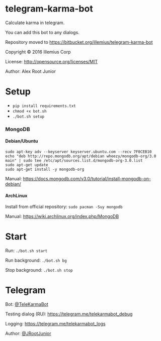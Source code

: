 # telegram-karma-bot
Calculate karma in telegram.

You can add this bot to any dialogs.

Repository moved to https://bitbucket.org/illemius/telegram-karma-bot

Copyright © 2016 Illemius Corp

License: http://opensource.org/licenses/MIT

Author: Alex Root Junior


# Setup
- `pip install requirements.txt`
- `chmod +x bot.sh`
- `./bot.sh setup`

### MongoDB

#### Debian/Ubuntu
```
sudo apt-key adv --keyserver keyserver.ubuntu.com --recv 7F0CEB10
echo "deb http://repo.mongodb.org/apt/debian wheezy/mongodb-org/3.0 main" | sudo tee /etc/apt/sources.list.d/mongodb-org-3.0.list
sudo apt-get update
sudo apt-get install -y mongodb-org
```
Manual: https://docs.mongodb.com/v3.0/tutorial/install-mongodb-on-debian/

#### ArchLinux
Install from official repository: `sudo pacman -Suy mongodb`

Manual: https://wiki.archlinux.org/index.php/MongoDB

# Start
Run: `./bot.sh start`

Run background: `./bot.sh bg`

Stop background: `./bot.sh stop`


# Telegram
Bot: [@TeleKarmaBot](https://telegra.me/TeleKarmaBot)

Testing dialog (RU): https://telegram.me/telekarmabot_debug

Logging: https://telegram.me/telekarmabot_logs

Author: [@JRootJunior](https://telegram.me/JRootJunior)
